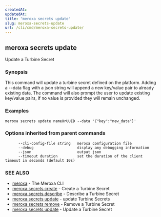 ```yaml
---
createdAt: 
updatedAt: 
title: "meroxa secrets update"
slug: meroxa-secrets-update
url: /cli/cmd/meroxa-secrets-update/
---
```

## meroxa secrets update

Update a Turbine Secret

### Synopsis

This command will update a turbine secret defined on the platform. Adding a --data flag with a json string will append a new key/value pair to already existing data. The command will also prompt the user to update existing key/value pairs, if no value is provided they will remain unchanged.

### Examples

```
meroxa secrets update nameOrUUID --data '{"key":"new_data"}'
```

### Options inherited from parent commands

```
      --cli-config-file string   meroxa configuration file
      --debug                    display any debugging information
      --json                     output json
      --timeout duration         set the duration of the client timeout in seconds (default 10s)
```

### SEE ALSO

* [meroxa](/docs/cmd/www/meroxa.md)	 - The Meroxa CLI
* [meroxa secrets create](/docs/cmd/www/meroxa-secrets-create.md)	 - Create a Turbine Secret
* [meroxa secrets describe](/docs/cmd/www/meroxa-secrets-describe.md)	 - Describe a Turbine Secret
* [meroxa secrets update](/docs/cmd/www/meroxa-secrets-update.md)	 - update Turbine Secrets
* [meroxa secrets remove](/docs/cmd/www/meroxa-secrets-remove.md)	 - Remove a Turbine Secret
* [meroxa secrets update](/docs/cmd/www/meroxa-secrets-update.md)	 - Update a Turbine Secret

